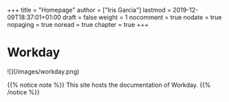 +++
title = "Homepage"
author = ["Iris Garcia"]
lastmod = 2019-12-09T18:37:01+01:00
draft = false
weight = 1
nocomment = true
nodate = true
nopaging = true
noread = true
chapter = true
+++

<h1>Workday</h1>
![](/images/workday.png)

{{% notice note %}}
This site hosts the documentation of Workday.
{{% /notice %}}
